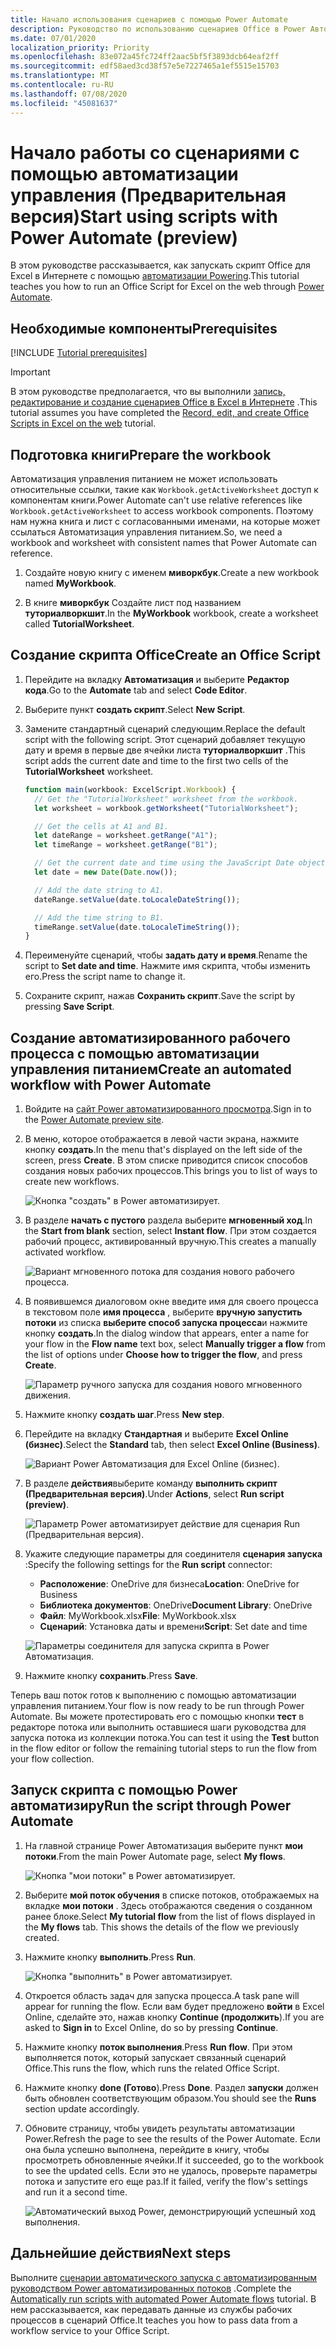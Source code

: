 ```yaml
---
title: Начало использования сценариев с помощью Power Automate
description: Руководство по использованию сценариев Office в Power Автоматизация через триггер, выполняемый вручную.
ms.date: 07/01/2020
localization_priority: Priority
ms.openlocfilehash: 83e072a45fc724ff2aac5bf5f3893dcb64eaf2ff
ms.sourcegitcommit: edf58aed3cd38f57e5e7227465a1ef5515e15703
ms.translationtype: MT
ms.contentlocale: ru-RU
ms.lasthandoff: 07/08/2020
ms.locfileid: "45081637"
---
```

# <a name="start-using-scripts-with-power-automate-preview"></a><span data-ttu-id="4f8f0-103">Начало работы со сценариями с помощью автоматизации управления (Предварительная версия)</span><span class="sxs-lookup"><span data-stu-id="4f8f0-103">Start using scripts with Power Automate (preview)</span></span>

<span data-ttu-id="4f8f0-104">В этом руководстве рассказывается, как запускать скрипт Office для Excel в Интернете с помощью [автоматизации Powering](https://flow.microsoft.com).</span><span class="sxs-lookup"><span data-stu-id="4f8f0-104">This tutorial teaches you how to run an Office Script for Excel on the web through [Power Automate](https://flow.microsoft.com).</span></span>

## <a name="prerequisites"></a><span data-ttu-id="4f8f0-105">Необходимые компоненты</span><span class="sxs-lookup"><span data-stu-id="4f8f0-105">Prerequisites</span></span>

[!INCLUDE [Tutorial prerequisites](../includes/tutorial-prerequisites.md)]

> [!IMPORTANT]
> <span data-ttu-id="4f8f0-106">В этом руководстве предполагается, что вы выполнили [запись, редактирование и создание сценариев Office в Excel в Интернете](excel-tutorial.md) .</span><span class="sxs-lookup"><span data-stu-id="4f8f0-106">This tutorial assumes you have completed the [Record, edit, and create Office Scripts in Excel on the web](excel-tutorial.md) tutorial.</span></span>

## <a name="prepare-the-workbook"></a><span data-ttu-id="4f8f0-107">Подготовка книги</span><span class="sxs-lookup"><span data-stu-id="4f8f0-107">Prepare the workbook</span></span>

<span data-ttu-id="4f8f0-108">Автоматизация управления питанием не может использовать относительные ссылки, такие как `Workbook.getActiveWorksheet` доступ к компонентам книги.</span><span class="sxs-lookup"><span data-stu-id="4f8f0-108">Power Automate can't use relative references like `Workbook.getActiveWorksheet` to access workbook components.</span></span> <span data-ttu-id="4f8f0-109">Поэтому нам нужна книга и лист с согласованными именами, на которые может ссылаться Автоматизация управления питанием.</span><span class="sxs-lookup"><span data-stu-id="4f8f0-109">So, we need a workbook and worksheet with consistent names that Power Automate can reference.</span></span>

1. <span data-ttu-id="4f8f0-110">Создайте новую книгу с именем **миворкбук**.</span><span class="sxs-lookup"><span data-stu-id="4f8f0-110">Create a new workbook named **MyWorkbook**.</span></span>

2. <span data-ttu-id="4f8f0-111">В книге **миворкбук** Создайте лист под названием **туториалворкшит**.</span><span class="sxs-lookup"><span data-stu-id="4f8f0-111">In the **MyWorkbook** workbook, create a worksheet called **TutorialWorksheet**.</span></span>

## <a name="create-an-office-script"></a><span data-ttu-id="4f8f0-112">Создание скрипта Office</span><span class="sxs-lookup"><span data-stu-id="4f8f0-112">Create an Office Script</span></span>

1. <span data-ttu-id="4f8f0-113">Перейдите на вкладку **Автоматизация** и выберите **Редактор кода**.</span><span class="sxs-lookup"><span data-stu-id="4f8f0-113">Go to the **Automate** tab and select **Code Editor**.</span></span>

2. <span data-ttu-id="4f8f0-114">Выберите пункт **создать скрипт**.</span><span class="sxs-lookup"><span data-stu-id="4f8f0-114">Select **New Script**.</span></span>

3. <span data-ttu-id="4f8f0-115">Замените стандартный сценарий следующим.</span><span class="sxs-lookup"><span data-stu-id="4f8f0-115">Replace the default script with the following script.</span></span> <span data-ttu-id="4f8f0-116">Этот сценарий добавляет текущую дату и время в первые две ячейки листа **туториалворкшит** .</span><span class="sxs-lookup"><span data-stu-id="4f8f0-116">This script adds the current date and time to the first two cells of the **TutorialWorksheet** worksheet.</span></span>

    ```TypeScript
    function main(workbook: ExcelScript.Workbook) {
      // Get the "TutorialWorksheet" worksheet from the workbook.
      let worksheet = workbook.getWorksheet("TutorialWorksheet");

      // Get the cells at A1 and B1.
      let dateRange = worksheet.getRange("A1");
      let timeRange = worksheet.getRange("B1");

      // Get the current date and time using the JavaScript Date object.
      let date = new Date(Date.now());

      // Add the date string to A1.
      dateRange.setValue(date.toLocaleDateString());

      // Add the time string to B1.
      timeRange.setValue(date.toLocaleTimeString());
    }
    ```

4. <span data-ttu-id="4f8f0-117">Переименуйте сценарий, чтобы **задать дату и время**.</span><span class="sxs-lookup"><span data-stu-id="4f8f0-117">Rename the script to **Set date and time**.</span></span> <span data-ttu-id="4f8f0-118">Нажмите имя скрипта, чтобы изменить его.</span><span class="sxs-lookup"><span data-stu-id="4f8f0-118">Press the script name to change it.</span></span>

5. <span data-ttu-id="4f8f0-119">Сохраните скрипт, нажав **Сохранить скрипт**.</span><span class="sxs-lookup"><span data-stu-id="4f8f0-119">Save the script by pressing **Save Script**.</span></span>

## <a name="create-an-automated-workflow-with-power-automate"></a><span data-ttu-id="4f8f0-120">Создание автоматизированного рабочего процесса с помощью автоматизации управления питанием</span><span class="sxs-lookup"><span data-stu-id="4f8f0-120">Create an automated workflow with Power Automate</span></span>

1. <span data-ttu-id="4f8f0-121">Войдите на [сайт Power автоматизированного просмотра](https://flow.microsoft.com).</span><span class="sxs-lookup"><span data-stu-id="4f8f0-121">Sign in to the [Power Automate preview site](https://flow.microsoft.com).</span></span>

2. <span data-ttu-id="4f8f0-122">В меню, которое отображается в левой части экрана, нажмите кнопку **создать**.</span><span class="sxs-lookup"><span data-stu-id="4f8f0-122">In the menu that's displayed on the left side of the screen, press **Create**.</span></span> <span data-ttu-id="4f8f0-123">В этом списке приводится список способов создания новых рабочих процессов.</span><span class="sxs-lookup"><span data-stu-id="4f8f0-123">This brings you to list of ways to create new workflows.</span></span>

    ![Кнопка "создать" в Power автоматизирует.](../images/power-automate-tutorial-1.png)

3. <span data-ttu-id="4f8f0-125">В разделе **начать с пустого** раздела выберите **мгновенный ход**.</span><span class="sxs-lookup"><span data-stu-id="4f8f0-125">In the **Start from blank** section, select **Instant flow**.</span></span> <span data-ttu-id="4f8f0-126">При этом создается рабочий процесс, активированный вручную.</span><span class="sxs-lookup"><span data-stu-id="4f8f0-126">This creates a manually activated workflow.</span></span>

    ![Вариант мгновенного потока для создания нового рабочего процесса.](../images/power-automate-tutorial-2.png)

4. <span data-ttu-id="4f8f0-128">В появившемся диалоговом окне введите имя для своего процесса в текстовом поле **имя процесса** , выберите **вручную запустить потоки** из списка **выберите способ запуска процесса**и нажмите кнопку **создать**.</span><span class="sxs-lookup"><span data-stu-id="4f8f0-128">In the dialog window that appears, enter a name for your flow in the **Flow name** text box, select **Manually trigger a flow** from the list of options under **Choose how to trigger the flow**, and press **Create**.</span></span>

    ![Параметр ручного запуска для создания нового мгновенного движения.](../images/power-automate-tutorial-3.png)

5. <span data-ttu-id="4f8f0-130">Нажмите кнопку **создать шаг**.</span><span class="sxs-lookup"><span data-stu-id="4f8f0-130">Press **New step**.</span></span>

6. <span data-ttu-id="4f8f0-131">Перейдите на вкладку **Стандартная** и выберите **Excel Online (бизнес)**.</span><span class="sxs-lookup"><span data-stu-id="4f8f0-131">Select the **Standard** tab, then select **Excel Online (Business)**.</span></span>

    ![Вариант Power Автоматизация для Excel Online (бизнес).](../images/power-automate-tutorial-4.png)

7. <span data-ttu-id="4f8f0-133">В разделе **действия**выберите команду **выполнить скрипт (Предварительная версия)**.</span><span class="sxs-lookup"><span data-stu-id="4f8f0-133">Under **Actions**, select **Run script (preview)**.</span></span>

    ![Параметр Power автоматизирует действие для сценария Run (Предварительная версия).](../images/power-automate-tutorial-5.png)

8. <span data-ttu-id="4f8f0-135">Укажите следующие параметры для соединителя **сценария запуска** :</span><span class="sxs-lookup"><span data-stu-id="4f8f0-135">Specify the following settings for the **Run script** connector:</span></span>

    - <span data-ttu-id="4f8f0-136">**Расположение**: OneDrive для бизнеса</span><span class="sxs-lookup"><span data-stu-id="4f8f0-136">**Location**: OneDrive for Business</span></span>
    - <span data-ttu-id="4f8f0-137">**Библиотека документов**: OneDrive</span><span class="sxs-lookup"><span data-stu-id="4f8f0-137">**Document Library**: OneDrive</span></span>
    - <span data-ttu-id="4f8f0-138">**Файл**: MyWorkbook.xlsx</span><span class="sxs-lookup"><span data-stu-id="4f8f0-138">**File**: MyWorkbook.xlsx</span></span>
    - <span data-ttu-id="4f8f0-139">**Сценарий**: Установка даты и времени</span><span class="sxs-lookup"><span data-stu-id="4f8f0-139">**Script**: Set date and time</span></span>

    ![Параметры соединителя для запуска скрипта в Power Автоматизация.](../images/power-automate-tutorial-6.png)

9. <span data-ttu-id="4f8f0-141">Нажмите кнопку **сохранить**.</span><span class="sxs-lookup"><span data-stu-id="4f8f0-141">Press **Save**.</span></span>

<span data-ttu-id="4f8f0-142">Теперь ваш поток готов к выполнению с помощью автоматизации управления питанием.</span><span class="sxs-lookup"><span data-stu-id="4f8f0-142">Your flow is now ready to be run through Power Automate.</span></span> <span data-ttu-id="4f8f0-143">Вы можете протестировать его с помощью кнопки **тест** в редакторе потока или выполнить оставшиеся шаги руководства для запуска потока из коллекции потока.</span><span class="sxs-lookup"><span data-stu-id="4f8f0-143">You can test it using the **Test** button in the flow editor or follow the remaining tutorial steps to run the flow from your flow collection.</span></span>

## <a name="run-the-script-through-power-automate"></a><span data-ttu-id="4f8f0-144">Запуск скрипта с помощью Power автоматизиру</span><span class="sxs-lookup"><span data-stu-id="4f8f0-144">Run the script through Power Automate</span></span>

1. <span data-ttu-id="4f8f0-145">На главной странице Power Автоматизация выберите пункт **мои потоки**.</span><span class="sxs-lookup"><span data-stu-id="4f8f0-145">From the main Power Automate page, select **My flows**.</span></span>

    ![Кнопка "мои потоки" в Power автоматизирует.](../images/power-automate-tutorial-7.png)

2. <span data-ttu-id="4f8f0-147">Выберите **мой поток обучения** в списке потоков, отображаемых на вкладке **мои потоки** . Здесь отображаются сведения о созданном ранее блоке.</span><span class="sxs-lookup"><span data-stu-id="4f8f0-147">Select **My tutorial flow** from the list of flows displayed in the **My flows** tab. This shows the details of the flow we previously created.</span></span>

3. <span data-ttu-id="4f8f0-148">Нажмите кнопку **выполнить**.</span><span class="sxs-lookup"><span data-stu-id="4f8f0-148">Press **Run**.</span></span>

    ![Кнопка "выполнить" в Power автоматизирует.](../images/power-automate-tutorial-8.png)

4. <span data-ttu-id="4f8f0-150">Откроется область задач для запуска процесса.</span><span class="sxs-lookup"><span data-stu-id="4f8f0-150">A task pane will appear for running the flow.</span></span> <span data-ttu-id="4f8f0-151">Если вам будет предложено **войти** в Excel Online, сделайте это, нажав кнопку **Continue (продолжить**).</span><span class="sxs-lookup"><span data-stu-id="4f8f0-151">If you are asked to **Sign in** to Excel Online, do so by pressing **Continue**.</span></span>

5. <span data-ttu-id="4f8f0-152">Нажмите кнопку **поток выполнения**.</span><span class="sxs-lookup"><span data-stu-id="4f8f0-152">Press **Run flow**.</span></span> <span data-ttu-id="4f8f0-153">При этом выполняется поток, который запускает связанный сценарий Office.</span><span class="sxs-lookup"><span data-stu-id="4f8f0-153">This runs the flow, which runs the related Office Script.</span></span>

6. <span data-ttu-id="4f8f0-154">Нажмите кнопку **done (Готово**).</span><span class="sxs-lookup"><span data-stu-id="4f8f0-154">Press **Done**.</span></span> <span data-ttu-id="4f8f0-155">Раздел **запуски** должен быть обновлен соответствующим образом.</span><span class="sxs-lookup"><span data-stu-id="4f8f0-155">You should see the **Runs** section update accordingly.</span></span>

7. <span data-ttu-id="4f8f0-156">Обновите страницу, чтобы увидеть результаты автоматизации Power.</span><span class="sxs-lookup"><span data-stu-id="4f8f0-156">Refresh the page to see the results of the Power Automate.</span></span> <span data-ttu-id="4f8f0-157">Если она была успешно выполнена, перейдите в книгу, чтобы просмотреть обновленные ячейки.</span><span class="sxs-lookup"><span data-stu-id="4f8f0-157">If it succeeded, go to the workbook to see the updated cells.</span></span> <span data-ttu-id="4f8f0-158">Если это не удалось, проверьте параметры потока и запустите его еще раз.</span><span class="sxs-lookup"><span data-stu-id="4f8f0-158">If it failed, verify the flow's settings and run it a second time.</span></span>

    ![Автоматический выход Power, демонстрирующий успешный ход выполнения.](../images/power-automate-tutorial-9.png)

## <a name="next-steps"></a><span data-ttu-id="4f8f0-160">Дальнейшие действия</span><span class="sxs-lookup"><span data-stu-id="4f8f0-160">Next steps</span></span>

<span data-ttu-id="4f8f0-161">Выполните [сценарии автоматического запуска с автоматизированным руководством Power автоматизированных потоков](excel-power-automate-trigger.md) .</span><span class="sxs-lookup"><span data-stu-id="4f8f0-161">Complete the [Automatically run scripts with automated Power Automate flows](excel-power-automate-trigger.md) tutorial.</span></span> <span data-ttu-id="4f8f0-162">В нем рассказывается, как передавать данные из службы рабочих процессов в сценарий Office.</span><span class="sxs-lookup"><span data-stu-id="4f8f0-162">It teaches you how to pass data from a workflow service to your Office Script.</span></span>
